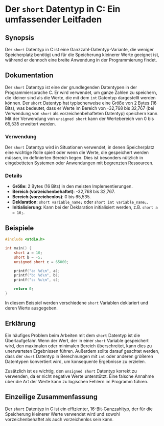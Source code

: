 <!--
Meta Description: # Der `short` Datentyp in C: Ein umfassender Leitfaden ## Synopsis Der `short` Datentyp in C ist eine Ganzzahl-Datentyp-Variante, die weniger Speicher...
Meta Keywords: short, der, datentyp, die, werte
-->

# Der `short` Datentyp in C: Ein umfassender Leitfaden

## Synopsis
Der `short` Datentyp in C ist eine Ganzzahl-Datentyp-Variante, die weniger Speicherplatz benötigt und für die Speicherung kleinerer Werte geeignet ist, während er dennoch eine breite Anwendung in der Programmierung findet.

## Dokumentation
Der `short` Datentyp ist eine der grundlegenden Datentypen in der Programmiersprache C. Er wird verwendet, um ganze Zahlen zu speichern, die kleiner sind als die Werte, die mit dem `int` Datentyp dargestellt werden können. Der `short` Datentyp hat typischerweise eine Größe von 2 Bytes (16 Bits), was bedeutet, dass er Werte im Bereich von -32,768 bis 32,767 (bei Verwendung von `short` als vorzeichenbehafteten Datentyp) speichern kann. Mit der Verwendung von `unsigned short` kann der Wertebereich von 0 bis 65,535 erweitert werden.

### Verwendung
Der `short` Datentyp wird in Situationen verwendet, in denen Speicherplatz eine wichtige Rolle spielt oder wenn die Werte, die gespeichert werden müssen, im definierten Bereich liegen. Dies ist besonders nützlich in eingebetteten Systemen oder Anwendungen mit begrenzten Ressourcen.

### Details
- **Größe**: 2 Bytes (16 Bits) in den meisten Implementierungen.
- **Bereich (vorzeichenbehaftet)**: -32,768 bis 32,767.
- **Bereich (vorzeichenlos)**: 0 bis 65,535.
- **Deklaration**: `short variable_name;` oder `short int variable_name;`.
- **Initialisierung**: Kann bei der Deklaration initialisiert werden, z.B. `short a = 10;`.

## Beispiele
```c
#include <stdio.h>

int main() {
    short a = 10;
    short b = -5;
    unsigned short c = 65000;

    printf("a: %d\n", a);
    printf("b: %d\n", b);
    printf("c: %u\n", c);

    return 0;
}
```
In diesem Beispiel werden verschiedene `short` Variablen deklariert und deren Werte ausgegeben.

## Erklärung
Ein häufiges Problem beim Arbeiten mit dem `short` Datentyp ist die Überlaufgefahr. Wenn der Wert, der in einer `short` Variable gespeichert wird, den maximalen oder minimalen Bereich überschreitet, kann dies zu unerwarteten Ergebnissen führen. Außerdem sollte darauf geachtet werden, dass der `short` Datentyp in Berechnungen mit `int` oder anderen größeren Datentypen konvertiert wird, um konsequente Ergebnisse zu erzielen.

Zusätzlich ist es wichtig, den `unsigned short` Datentyp korrekt zu verwenden, da er nicht negative Werte unterstützt. Eine falsche Annahme über die Art der Werte kann zu logischen Fehlern im Programm führen.

## Einzeilige Zusammenfassung
Der `short` Datentyp in C ist ein effizienter, 16-Bit-Ganzzahltyp, der für die Speicherung kleinerer Werte verwendet wird und sowohl vorzeichenbehaftet als auch vorzeichenlos sein kann.